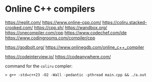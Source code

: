 # Online C++ compilers
https://replit.com/
https://www.online-cpp.com/
https://coliru.stacked-crooked.com/
https://cpp.sh/
https://wandbox.org/
https://onecompiler.com/cpp
https://www.codechef.com/ide
https://www.codingrooms.com/compiler/cpp

https://godbolt.org/
https://www.onlinegdb.com/online_c++_compiler

https://codeinterview.io/
https://codeanywhere.com/

command for the `coliru` compler:
```
> g++ -std=c++23 -O2 -Wall -pedantic -pthread main.cpp && ./a.out
```


